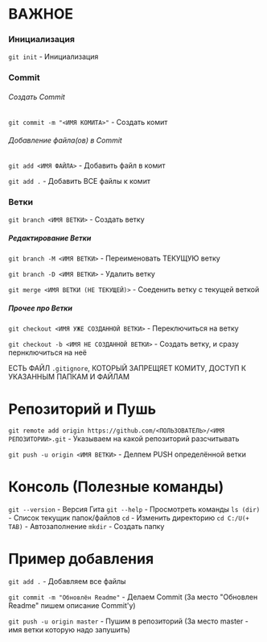# ВАЖНОЕ
### Инициализация
`git init` - Инициализация

### Commit
###### Создать Commit
`git commit -m "<ИМЯ КОМИТА>"` - Создать комит

###### Добавление файла(ов) в Commit
`git add <ИМЯ ФАЙЛА>` - Добавить файл в комит

`git add .` - Добавить ВСЕ файлы к комит


### Ветки
`git branch <ИМЯ ВЕТКИ>` - Создать ветку

##### Редактирование Ветки
`git branch -M <ИМЯ ВЕТКИ>` - Переименовать ТЕКУЩУЮ ветку

`git branch -D <ИМЯ ВЕТКИ>` - Удалить ветку

`git merge <ИМЯ ВЕТКИ (НЕ ТЕКУЩЕЙ)>` - Соеденить ветку с текущей веткой

##### Прочее про Ветки
`git checkout <ИМЯ УЖЕ СОЗДАННОЙ ВЕТКИ>` - Переключиться на ветку

`git checkout -b <ИМЯ НЕ СОЗДАННОЙ ВЕТКИ>` - Создать ветку, и сразу пернключиться на неё

ЕСТЬ ФАЙЛ `.gitignore`, КОТОРЫЙ ЗАПРЕЩЯЕТ КОМИТУ, ДОСТУП К УКАЗАННЫМ ПАПКАМ И ФАЙЛАМ

# Репозиторий и Пушь
`git remote add origin https://github.com/<ПОЛЬЗОВАТЕЛЬ>/<ИМЯ РЕПОЗИТОРИИ>.git` - Указываем на какой репозиторий разсчитывать

`git push -u origin <ИМЯ ВЕТКИ>` - Делпем PUSH определённой ветки





# Консоль (Полезные команды)
`git --version` - Версия Гита 
`git --help` - Просмотреть команды 
`ls (dir)` - Список текущик папок/файлов 
`cd` - Изменить директорию 
`cd C:/U(+ TAB)` - Автозаполнение 
`mkdir` - Создать папку

# Пример добавления
`git add .` - Добавляем все файлы

`git commit -m "Обновлён Readme"` - Делаем Commit (За место "Обновлен Readme" пишем описание Commit'у)

`git push -u origin master` - Пушим в репозиторий (За место master - имя ветки которую надо запушить)
